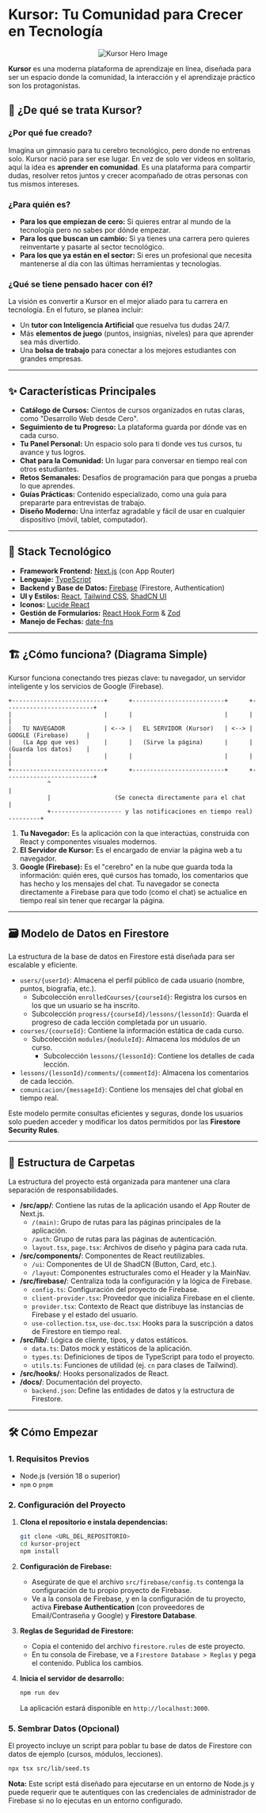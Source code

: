 # Kursor: Tu Comunidad para Crecer en Tecnología

<p align="center">
  <img src="https://picsum.photos/seed/kursor-logo/1200/630" alt="Kursor Hero Image" data-ai-hint="online learning platform" />
</p>

**Kursor** es una moderna plataforma de aprendizaje en línea, diseñada para ser un espacio donde la comunidad, la interacción y el aprendizaje práctico son los protagonistas.

## 🎯 ¿De qué se trata Kursor?

### ¿Por qué fue creado?

Imagina un gimnasio para tu cerebro tecnológico, pero donde no entrenas solo. Kursor nació para ser ese lugar. En vez de solo ver videos en solitario, aquí la idea es **aprender en comunidad**. Es una plataforma para compartir dudas, resolver retos juntos y crecer acompañado de otras personas con tus mismos intereses.

### ¿Para quién es?

*   **Para los que empiezan de cero:** Si quieres entrar al mundo de la tecnología pero no sabes por dónde empezar.
*   **Para los que buscan un cambio:** Si ya tienes una carrera pero quieres reinventarte y pasarte al sector tecnológico.
*   **Para los que ya están en el sector:** Si eres un profesional que necesita mantenerse al día con las últimas herramientas y tecnologías.

### ¿Qué se tiene pensado hacer con él?

La visión es convertir a Kursor en el mejor aliado para tu carrera en tecnología. En el futuro, se planea incluir:
*   Un **tutor con Inteligencia Artificial** que resuelva tus dudas 24/7.
*   Más **elementos de juego** (puntos, insignias, niveles) para que aprender sea más divertido.
*   Una **bolsa de trabajo** para conectar a los mejores estudiantes con grandes empresas.

---

## ✨ Características Principales

*   **Catálogo de Cursos:** Cientos de cursos organizados en rutas claras, como "Desarrollo Web desde Cero".
*   **Seguimiento de tu Progreso:** La plataforma guarda por dónde vas en cada curso.
*   **Tu Panel Personal:** Un espacio solo para ti donde ves tus cursos, tu avance y tus logros.
*   **Chat para la Comunidad:** Un lugar para conversar en tiempo real con otros estudiantes.
*   **Retos Semanales:** Desafíos de programación para que pongas a prueba lo que aprendes.
*   **Guías Prácticas:** Contenido especializado, como una guía para prepararte para entrevistas de trabajo.
*   **Diseño Moderno:** Una interfaz agradable y fácil de usar en cualquier dispositivo (móvil, tablet, computador).

---

## 🚀 Stack Tecnológico

*   **Framework Frontend:** [Next.js](https://nextjs.org/) (con App Router)
*   **Lenguaje:** [TypeScript](https://www.typescriptlang.org/)
*   **Backend y Base de Datos:** [Firebase](https://firebase.google.com/) (Firestore, Authentication)
*   **UI y Estilos:** [React](httpss://react.dev/), [Tailwind CSS](https://tailwindcss.com/), [ShadCN UI](https://ui.shadcn.com/)
*   **Iconos:** [Lucide React](https://lucide.dev/)
*   **Gestión de Formularios:** [React Hook Form](https://react-hook-form.com/) & [Zod](https://zod.dev/)
*   **Manejo de Fechas:** [date-fns](https://date-fns.org/)

---

## 🏗️ ¿Cómo funciona? (Diagrama Simple)

Kursor funciona conectando tres piezas clave: tu navegador, un servidor inteligente y los servicios de Google (Firebase).

```
+--------------------------+      +--------------------------+      +-------------------------+
|                          |      |                          |      |                         |
|   TU NAVEGADOR           | <--> |   EL SERVIDOR (Kursor)   | <--> |   GOOGLE (Firebase)     |
|   (La App que ves)       |      |   (Sirve la página)      |      |   (Guarda los datos)    |
|                          |      |                          |      |                         |
+--------------------------+      +--------------------------+      +-------------------------+
           ^                                                                   |
           |                  (Se conecta directamente para el chat            |
           +-------------------- y las notificaciones en tiempo real) ---------+

```

1.  **Tu Navegador:** Es la aplicación con la que interactúas, construida con React y componentes visuales modernos.
2.  **El Servidor de Kursor:** Es el encargado de enviar la página web a tu navegador.
3.  **Google (Firebase):** Es el "cerebro" en la nube que guarda toda la información: quién eres, qué cursos has tomado, los comentarios que has hecho y los mensajes del chat. Tu navegador se conecta directamente a Firebase para que todo (como el chat) se actualice en tiempo real sin tener que recargar la página.

---

## 🗃️ Modelo de Datos en Firestore

La estructura de la base de datos en Firestore está diseñada para ser escalable y eficiente.

*   `users/{userId}`: Almacena el perfil público de cada usuario (nombre, puntos, biografía, etc.).
    *   Subcolección `enrolledCourses/{courseId}`: Registra los cursos en los que un usuario se ha inscrito.
    *   Subcolección `progress/{courseId}/lessons/{lessonId}`: Guarda el progreso de cada lección completada por un usuario.
*   `courses/{courseId}`: Contiene la información estática de cada curso.
    *   Subcolección `modules/{moduleId}`: Almacena los módulos de un curso.
        *   Subcolección `lessons/{lessonId}`: Contiene los detalles de cada lección.
*   `lessons/{lessonId}/comments/{commentId}`: Almacena los comentarios de cada lección.
*   `comunicacion/{messageId}`: Contiene los mensajes del chat global en tiempo real.

Este modelo permite consultas eficientes y seguras, donde los usuarios solo pueden acceder y modificar los datos permitidos por las **Firestore Security Rules**.

---

## 📁 Estructura de Carpetas

La estructura del proyecto está organizada para mantener una clara separación de responsabilidades.

-   **/src/app/**: Contiene las rutas de la aplicación usando el App Router de Next.js.
    -   `/(main)`: Grupo de rutas para las páginas principales de la aplicación.
    -   `/auth`: Grupo de rutas para las páginas de autenticación.
    -   `layout.tsx`, `page.tsx`: Archivos de diseño y página para cada ruta.
-   **/src/components/**: Componentes de React reutilizables.
    -   `/ui`: Componentes de UI de ShadCN (Button, Card, etc.).
    -   `/layout`: Componentes estructurales como el Header y la MainNav.
-   **/src/firebase/**: Centraliza toda la configuración y la lógica de Firebase.
    -   `config.ts`: Configuración del proyecto de Firebase.
    -   `client-provider.tsx`: Proveedor que inicializa Firebase en el cliente.
    -   `provider.tsx`: Contexto de React que distribuye las instancias de Firebase y el estado del usuario.
    -   `use-collection.tsx`, `use-doc.tsx`: Hooks para la suscripción a datos de Firestore en tiempo real.
-   **/src/lib/**: Lógica de cliente, tipos, y datos estáticos.
    -   `data.ts`: Datos mock y estáticos de la aplicación.
    -   `types.ts`: Definiciones de tipos de TypeScript para todo el proyecto.
    -   `utils.ts`: Funciones de utilidad (ej. `cn` para clases de Tailwind).
-   **/src/hooks/**: Hooks personalizados de React.
-   **/docs/**: Documentación del proyecto.
    -   `backend.json`: Define las entidades de datos y la estructura de Firestore.

---

## 🛠️ Cómo Empezar

### 1. Requisitos Previos

-   Node.js (versión 18 o superior)
-   `npm` o `pnpm`

### 2. Configuración del Proyecto

1.  **Clona el repositorio e instala dependencias:**
    ```bash
    git clone <URL_DEL_REPOSITORIO>
    cd kursor-project
    npm install
    ```

2.  **Configuración de Firebase:**
    -   Asegúrate de que el archivo `src/firebase/config.ts` contenga la configuración de tu propio proyecto de Firebase.
    -   Ve a la consola de Firebase, y en la configuración de tu proyecto, activa **Firebase Authentication** (con proveedores de Email/Contraseña y Google) y **Firestore Database**.

3.  **Reglas de Seguridad de Firestore:**
    -   Copia el contenido del archivo `firestore.rules` de este proyecto.
    -   En tu consola de Firebase, ve a `Firestore Database > Reglas` y pega el contenido. Publica los cambios.

4.  **Inicia el servidor de desarrollo:**
    ```bash
    npm run dev
    ```
    La aplicación estará disponible en `http://localhost:3000`.

### 5. Sembrar Datos (Opcional)

El proyecto incluye un script para poblar tu base de datos de Firestore con datos de ejemplo (cursos, módulos, lecciones).

```bash
npx tsx src/lib/seed.ts
```

**Nota:** Este script está diseñado para ejecutarse en un entorno de Node.js y puede requerir que te autentiques con las credenciales de administrador de Firebase si no lo ejecutas en un entorno configurado.
